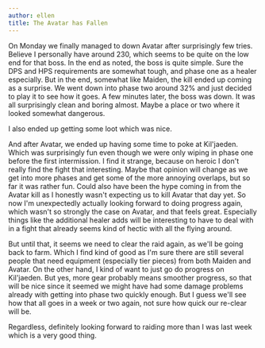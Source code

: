 ```yaml
---
author: ellen
title: The Avatar has Fallen
---
```


On Monday we finally managed to down Avatar after surprisingly few tries. Believe I personally have around 230, which seems to be quite on the low end for that boss. In the end as noted, the boss is quite simple. Sure the DPS and HPS requirements are somewhat tough, and phase one as a healer especially. But in the end, somewhat like Maiden, the kill ended up coming as a surprise. We went down into phase two around 32% and just decided to play it to see how it goes. A few minutes later, the boss was down. It was all surprisingly clean and boring almost. Maybe a place or two where it looked somewhat dangerous.

I also ended up getting some loot which was nice.

And after Avatar, we ended up having some time to poke at Kil'jaeden. Which was surprisingly fun even though we were only wiping in phase one before the first intermission. I find it strange, because on heroic I don't really find the fight that interesting. Maybe that opinion will change as we get into more phases and get some of the more annoying overlaps, but so far it was rather fun. Could also have been the hype coming in from the Avatar kill as I honestly wasn't expecting us to kill Avatar that day yet. So now I'm unexpectedly actually looking forward to doing progress again, which wasn't so strongly the case on Avatar, and that feels great. Especially things like the additional healer adds will be interesting to have to deal with in a fight that already seems kind of hectic with all the flying around.

But until that, it seems we need to clear the raid again, as we'll be going back to farm. Which I find kind of good as I'm sure there are still several people that need equipment (especially tier pieces) from both Maiden and Avatar. On the other hand, I kind of want to just go do progress on Kil'jaeden. But yes, more gear probably means smoother progress, so that will be nice since it seemed we might have had some damage problems already with getting into phase two quickly enough. But I guess we'll see how that all goes in a week or two again, not sure how quick our re-clear will be.

Regardless, definitely looking forward to raiding more than I was last week which is a very good thing.